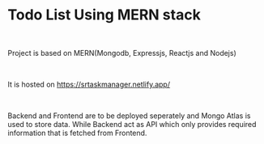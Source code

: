 <h1>Todo List Using MERN stack</h1>
<br>
<p>Project is based on <bold>MERN</bold>(Mongodb, Expressjs, Reactjs and Nodejs)</p>
<br>
<p>It is hosted on <a href="https://srtaskmanager.netlify.app/">https://srtaskmanager.netlify.app/</a></p>
<br>
<p>Backend and Frontend are to be deployed seperately and Mongo Atlas is used to store data. While Backend act as API which only provides required information that is fetched from Frontend.</p>